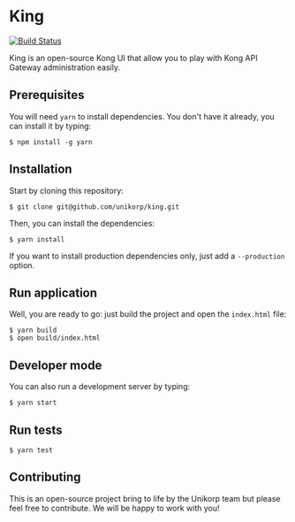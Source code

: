 King
====

[![Build Status](https://secure.travis-ci.org/unikorp/king.png?branch=master)](http://travis-ci.org/unikorp/king)

King is an open-source Kong UI that allow you to play with Kong API Gateway administration easily.

## Prerequisites

You will need `yarn` to install dependencies. You don't have it already, you can install it by typing:

```
$ npm install -g yarn
```

## Installation

Start by cloning this repository:

```
$ git clone git@github.com/unikorp/king.git
```

Then, you can install the dependencies:

```
$ yarn install
```

If you want to install production dependencies only, just add a `--production` option.

## Run application

Well, you are ready to go: just build the project and open the `index.html` file:

```
$ yarn build
$ open build/index.html
```

## Developer mode

You can also run a development server by typing:

```
$ yarn start
```

## Run tests

```
$ yarn test
```

## Contributing

This is an open-source project bring to life by the Unikorp team but please feel free to contribute. We will be happy to work with you!
